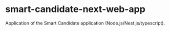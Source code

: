 # smart-candidate-next-web-app
Application of the Smart Candidate application (Node.js/Nest.js/typescript).
